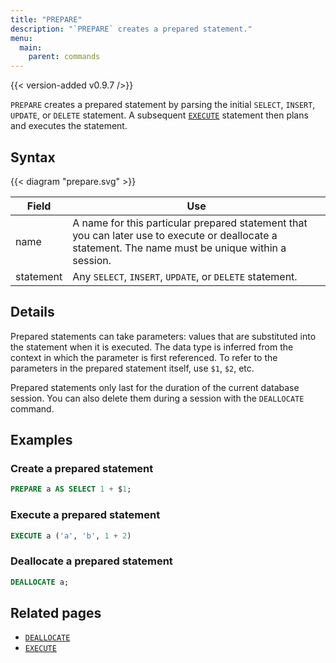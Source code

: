 ```yaml
---
title: "PREPARE"
description: "`PREPARE` creates a prepared statement."
menu:
  main:
    parent: commands
---
```


{{< version-added v0.9.7 />}}

`PREPARE` creates a prepared statement by parsing the initial `SELECT`, `INSERT`, `UPDATE`, or `DELETE` statement. A subsequent [`EXECUTE`] statement then plans and executes the statement.

## Syntax

{{< diagram "prepare.svg" >}}

Field | Use
------|-----
name | A name for this particular prepared statement that you can later use to execute or deallocate a statement. The name must be unique within a session.
statement  |  Any `SELECT`, `INSERT`, `UPDATE`, or `DELETE` statement.

## Details

Prepared statements can take parameters: values that are substituted into the statement when it is executed. The data type is inferred from the context in which the parameter is first referenced. To refer to the parameters in the prepared statement itself, use `$1`, `$2`, etc.

Prepared statements only last for the duration of the current database session. You can also delete them during a session with the `DEALLOCATE` command.

## Examples

### Create a prepared statement

```sql
PREPARE a AS SELECT 1 + $1;
```

### Execute a prepared statement

```sql
EXECUTE a ('a', 'b', 1 + 2)
```

### Deallocate a prepared statement

```sql
DEALLOCATE a;
```

## Related pages

- [`DEALLOCATE`]
- [`EXECUTE`]

[`DEALLOCATE`]:../deallocate
[`EXECUTE`]:../execute
